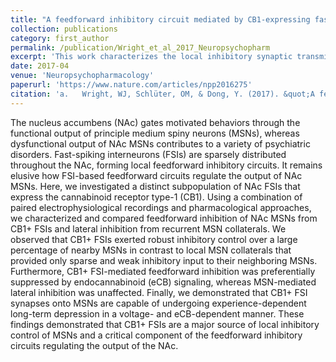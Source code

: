```yaml
---
title: "A feedforward inhibitory circuit mediated by CB1-expressing fast-spiking interneurons in the nucleus accumbens"
collection: publications
category: first_author
permalink: /publication/Wright_et_al_2017_Neuropsychopharm
excerpt: 'This work characterizes the local inhibitory synaptic transmission arising from fast-spiking interneurons (FSIs) and local axon collaterals from MSNs within the NAc, which provide feedforward and lateral inhibition, respectively.'
date: 2017-04
venue: 'Neuropsychopharmacology'
paperurl: 'https://www.nature.com/articles/npp2016275'
citation: 'a.	Wright, WJ, Schlüter, OM, & Dong, Y. (2017). &quot;A feedforward inhibitory circuit mediated by CB1-expressing fast-spiking interneurons in the nucleus accumbens.&quot; <i>Neuropsychopharmacology</i>. 42(5).'
---
```


The nucleus accumbens (NAc) gates motivated behaviors through the functional output of principle medium spiny neurons (MSNs), whereas dysfunctional output of NAc MSNs contributes to a variety of psychiatric disorders. Fast-spiking interneurons (FSIs) are sparsely distributed throughout the NAc, forming local feedforward inhibitory circuits. It remains elusive how FSI-based feedforward circuits regulate the output of NAc MSNs. Here, we investigated a distinct subpopulation of NAc FSIs that express the cannabinoid receptor type-1 (CB1). Using a combination of paired electrophysiological recordings and pharmacological approaches, we characterized and compared feedforward inhibition of NAc MSNs from CB1+ FSIs and lateral inhibition from recurrent MSN collaterals. We observed that CB1+ FSIs exerted robust inhibitory control over a large percentage of nearby MSNs in contrast to local MSN collaterals that provided only sparse and weak inhibitory input to their neighboring MSNs. Furthermore, CB1+ FSI-mediated feedforward inhibition was preferentially suppressed by endocannabinoid (eCB) signaling, whereas MSN-mediated lateral inhibition was unaffected. Finally, we demonstrated that CB1+ FSI synapses onto MSNs are capable of undergoing experience-dependent long-term depression in a voltage- and eCB-dependent manner. These findings demonstrated that CB1+ FSIs are a major source of local inhibitory control of MSNs and a critical component of the feedforward inhibitory circuits regulating the output of the NAc.
